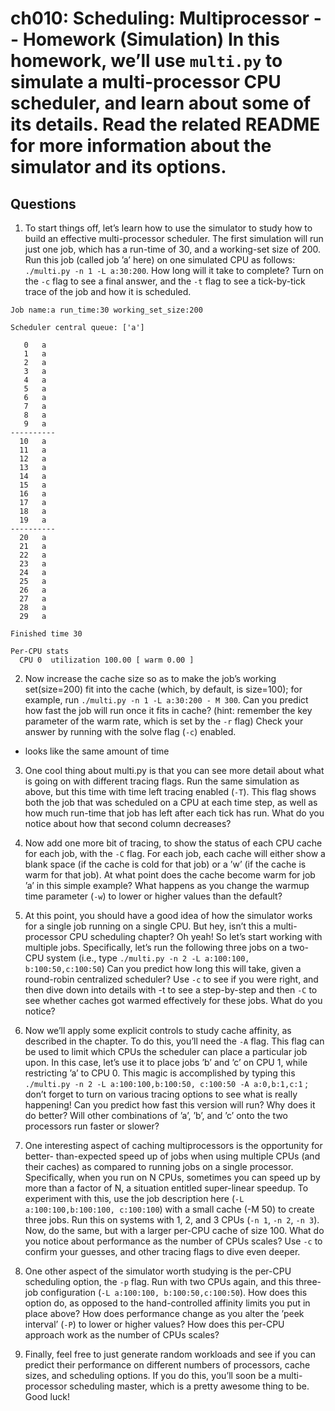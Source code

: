 # ch010: Scheduling: Multiprocessor -- Homework (Simulation) In this homework, we’ll use `multi.py` to simulate a multi-processor CPU scheduler, and learn about some of its details. Read the related README for more information about the simulator and its options.

## Questions

1. To start things off, let’s learn how to use the simulator to study how to build an effective multi-processor scheduler. The first simulation will run just one job, which has a run-time of 30, and a working-set size of 200. Run this job (called job ’a’ here) on one simulated CPU as follows: `./multi.py -n 1 -L a:30:200`. How long will it take to complete? Turn on the `-c` flag to see a final answer, and the `-t` flag to see a tick-by-tick trace of the job and how it is scheduled.

```
Job name:a run_time:30 working_set_size:200

Scheduler central queue: ['a']

   0   a      
   1   a      
   2   a      
   3   a      
   4   a      
   5   a      
   6   a      
   7   a      
   8   a      
   9   a      
----------
  10   a      
  11   a      
  12   a      
  13   a      
  14   a      
  15   a      
  16   a      
  17   a      
  18   a      
  19   a      
----------
  20   a      
  21   a      
  22   a      
  23   a      
  24   a      
  25   a      
  26   a      
  27   a      
  28   a      
  29   a      

Finished time 30

Per-CPU stats
  CPU 0  utilization 100.00 [ warm 0.00 ]
```

2. Now increase the cache size so as to make the job’s working set(size=200) fit into the cache (which, by default, is size=100); for example, run `./multi.py -n 1 -L a:30:200 - M 300`. Can you predict how fast the job will run once it fits in cache? (hint: remember the key parameter of the warm rate, which is set by the `-r` flag) Check your answer by running with the solve flag (`-c`) enabled.

- looks like the same amount of time

3. One cool thing about multi.py is that you can see more detail about what is going on with different tracing flags. Run the same simulation as above, but this time with time left tracing enabled (`-T`). This flag shows both the job that was scheduled on a CPU at each time step, as well as how much run-time that job has left after each tick has run. What do you notice about how that second column decreases?

4. Now add one more bit of tracing, to show the status of each CPU cache for each job, with the `-C` flag. For each job, each cache will either show a blank space (if the cache is cold for that job) or a ’w’ (if the cache is warm for that job). At what point does the cache become warm for job ’a’ in this simple example? What happens as you change the warmup time parameter (`-w`) to lower or higher values than the default?

5. At this point, you should have a good idea of how the simulator works for a single job running on a single CPU. But hey, isn’t this a multi-processor CPU scheduling chapter? Oh yeah! So let’s start working with multiple jobs.  Specifically, let’s run the following three jobs on a two-CPU system (i.e., type `./multi.py -n 2 -L a:100:100, b:100:50,c:100:50`) Can you predict how long this will take, given a round-robin centralized scheduler?  Use `-c` to see if you were right, and then dive down into details with -t to see a step-by-step and then `-C` to see whether caches got warmed effectively for these jobs. What do you notice?

6. Now we’ll apply some explicit controls to study cache affinity, as described in the chapter. To do this, you’ll need the `-A` flag. This flag can be used to limit which CPUs the scheduler can place a particular job upon. In this case, let’s use it to place jobs ’b’ and ’c’ on CPU 1, while restricting ’a’ to CPU 0. This magic is accomplished by typing this `./multi.py -n 2 -L a:100:100,b:100:50, c:100:50 -A a:0,b:1,c:1` ; don’t forget to turn on various tracing options to see what is really happening! Can you predict how fast this version will run? Why does it do better? Will other combinations of ’a’, ’b’, and ’c’ onto the two processors run faster or slower?

7. One interesting aspect of caching multiprocessors is the opportunity for better- than-expected speed up of jobs when using multiple CPUs (and their caches) as compared to running jobs on a single processor. Specifically, when you run on N CPUs, sometimes you can speed up by more than a factor of N, a situation entitled super-linear speedup. To experiment with this, use the job description here (`-L a:100:100,b:100:100, c:100:100`) with a small cache (-M 50) to create three jobs. Run this on systems with 1, 2, and 3 CPUs (`-n 1`, `-n 2`, `-n 3`). Now, do the same, but with a larger per-CPU cache of size 100. What do you notice about performance as the number of CPUs scales? Use `-c` to confirm your guesses, and other tracing flags to dive even deeper.

8. One other aspect of the simulator worth studying is the per-CPU scheduling option, the `-p` flag. Run with two CPUs again, and this three-job configuration (`-L a:100:100, b:100:50,c:100:50`). How does this option do, as opposed to the hand-controlled affinity limits you put in place above? How does performance change as you alter the ’peek interval’ (`-P`) to lower or higher values? How does this per-CPU approach work as the number of CPUs scales?

9. Finally, feel free to just generate random workloads and see if you can predict their performance on different numbers of processors, cache sizes, and scheduling options. If you do this, you’ll soon be a multi-processor scheduling master, which is a pretty awesome thing to be. Good luck!
